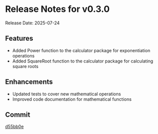 # Release Notes for v0.3.0

Release Date: 2025-07-24

## Features

- Added Power function to the calculator package for exponentiation operations
- Added SquareRoot function to the calculator package for calculating square roots

## Enhancements

- Updated tests to cover new mathematical operations
- Improved code documentation for mathematical functions

## Commit

[d55bb0e](https://github.com/PingDavidR/go-release-test/commit/d55bb0e)
